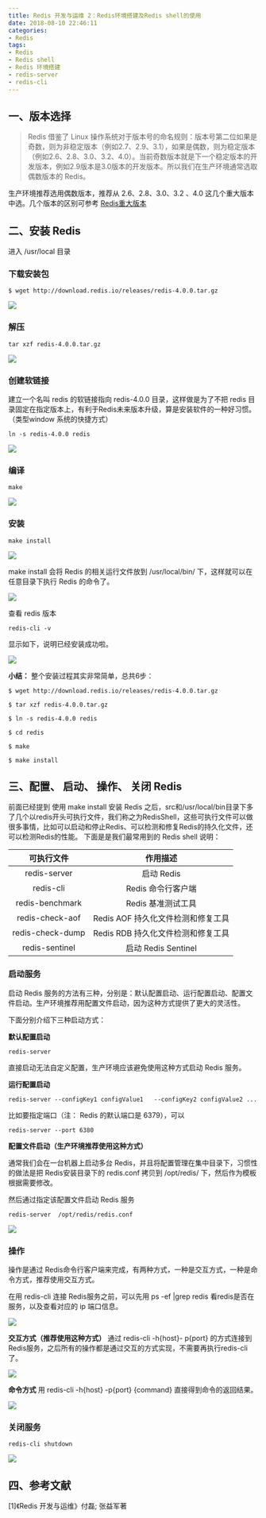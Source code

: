 ```yaml
---
title: Redis 开发与运维 2：Redis环境搭建及Redis shell的使用
date: 2018-08-10 22:46:11
categories:
- Redis
tags:
- Redis
- Redis shell
- Redis 环境搭建
- redis-server
- redis-cli
---
```


## 一、版本选择


>Redis 借鉴了 Linux 操作系统对于版本号的命名规则：版本号第二位如果是奇数，则为非稳定版本（例如2.7、2.9、3.1），如果是偶数，则为稳定版本（例如2.6、2.8、3.0、3.2、4.0）。当前奇数版本就是下一个稳定版本的开发版本，例如2.9版本是3.0版本的开发版本。所以我们在生产环境通常选取偶数版本的 Redis。

<!--more-->


生产环境推荐选用偶数版本，推荐从 2.6、2.8、3.0、3.2 、4.0 这几个重大版本中选。几个版本的区别可参考 [Redis重大版本](https://www.cnblogs.com/yangmingxianshen/p/8043851.html)

## 二、安装 Redis

进入 /usr/local 目录

### 下载安装包
```
$ wget http://download.redis.io/releases/redis-4.0.0.tar.gz
```

![](/images/2018081101.png)


### 解压
```
tar xzf redis-4.0.0.tar.gz
```

![](/images/2018081102.png)


### 创建软链接
建立一个名叫 redis 的软链接指向 redis-4.0.0 目录，这样做是为了不把 redis 目录固定在指定版本上，有利于Redis未来版本升级，算是安装软件的一种好习惯。（类型window 系统的快捷方式）

```
ln -s redis-4.0.0 redis 
```

![](/images/2018081103.png)


### 编译
```
make
```

![](/images/2018081104.png)


### 安装
```
make install
```

![](/images/2018081105.png)


make install 会将 Redis 的相关运行文件放到 /usr/local/bin/ 下，这样就可以在任意目录下执行 Redis 的命令了。

![](/images/2018081106.png)

查看 redis 版本
```
redis-cli -v
```

显示如下，说明已经安装成功啦。

![](/images/2018081107.png)


**小结：**
整个安装过程其实非常简单，总共6步：
```
$ wget http://download.redis.io/releases/redis-4.0.0.tar.gz

$ tar xzf redis-4.0.0.tar.gz

$ ln -s redis-4.0.0 redis

$ cd redis

$ make

$ make install
```

## 三、配置、 启动、 操作、 关闭 Redis

前面已经提到 使用 make install 安装 Redis 之后，src和/usr/local/bin目录下多了几个以redis开头可执行文件，我们称之为RedisShell，这些可执行文件可以做很多事情，比如可以启动和停止Redis、可以检测和修复Redis的持久化文件，还可以检测Redis的性能。 下面是是我们最常用到的 Redis shell 说明：

| 可执行文件 | 作用描述 |
| :--: | :--: |
| redis-server | 启动 Redis |
| redis-cli | Redis 命令行客户端 |
| redis-benchmark | Redis 基准测试工具 |
| redis-check-aof | Redis AOF 持久化文件检测和修复工具 |
| redis-check-dump | Redis RDB 持久化文件检测和修复工具 |
| redis-sentinel | 启动 Redis Sentinel |



### 启动服务
启动 Redis 服务的方法有三种，分别是：默认配置启动、运行配置启动、配置文件启动。生产环境推荐用配置文件启动，因为这种方式提供了更大的灵活性。

下面分别介绍下三种启动方式：

**默认配置启动**
```
redis-server
```

直接启动无法自定义配置，生产环境应该避免使用这种方式启动 Redis 服务。

**运行配置启动**
```
redis-server --configKey1 configValue1	 --configKey2 configValue2 ...
```

比如要指定端口（注： Redis 的默认端口是 6379），可以
```
redis-server --port 6380
```

**配置文件启动（生产环境推荐使用这种方式）**

通常我们会在一台机器上启动多台 Redis，并且将配置管理在集中目录下，习惯性的做法是把 Redis安装目录下的 redis.conf 拷贝到  /opt/redis/ 下，然后作为模板根据需要修改。

然后通过指定该配置文件启动 Redis 服务
```
redis-server  /opt/redis/redis.conf
```

![](/images/2018081108.png)


### 操作
操作是通过 Redis命令行客户端来完成，有两种方式，一种是交互方式，一种是命令方式，推荐使用交互方式。

在用 redis-cli 连接 Redis服务之前，可以先用 ps -ef |grep redis 看redis是否在服务，以及查看对应的 ip 端口信息。

![](/images/2018081109.png)

**交互方式（推荐使用这种方式）**
通过 redis-cli -h{host}- p{port} 的方式连接到Redis服务，之后所有的操作都是通过交互的方式实现，不需要再执行redis-cli了。

![](/images/2018081110.png)


**命令方式**
用 redis-cli -h{host} -p{port} {command} 直接得到命令的返回结果。

![](/images/2018081111.png)


### 关闭服务
```
redis-cli shutdown
```
![](/images/2018081112.png)


## 四、参考文献

[1]《Redis 开发与运维》付磊; 张益军著